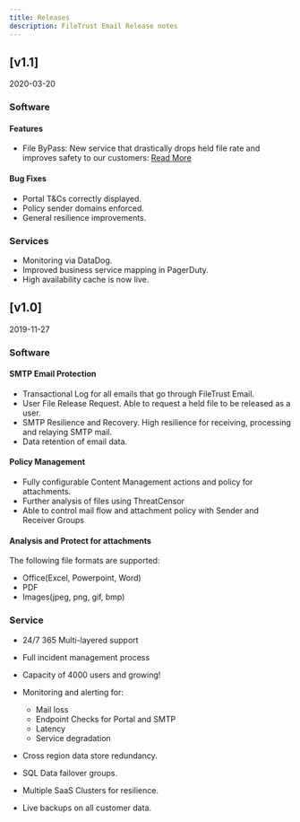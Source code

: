 ```yaml
---
title: Releases
description: FileTrust Email Release notes
---
```


## [v1.1]

2020-03-20

### Software

#### Features

* File ByPass: New service that drastically drops held file rate and improves safety to our customers: [Read More](https://medium.com/glasswall-engineering/saas-file-bypass-e8c11c25def8)

#### Bug Fixes

* Portal T&Cs correctly displayed.
* Policy sender domains enforced.
* General resilience improvements.

### Services

* Monitoring via DataDog.
* Improved business service mapping in PagerDuty.
* High availability cache is now live.

## [v1.0]

2019-11-27

### Software

#### SMTP Email Protection

* Transactional Log for all emails that go through FileTrust Email.
* User File Release Request. Able to request a held file to be released as a user.
* SMTP Resilience and Recovery. High resilience for receiving, processing and relaying SMTP mail.
* Data retention of email data.

#### Policy Management

* Fully configurable Content Management actions and policy for attachments.
* Further analysis of files using ThreatCensor
* Able to control mail flow and attachment policy with Sender and Receiver Groups

#### Analysis and Protect for attachments

The following file formats are supported:

* Office(Excel, Powerpoint, Word)
* PDF
* Images(jpeg, png, gif, bmp)

### Service

* 24/7 365 Multi-layered support
* Full incident management process
* Capacity of 4000 users and growing!
* Monitoring and alerting for:

   - Mail loss
   - Endpoint Checks for Portal and SMTP
   - Latency
   - Service degradation

* Cross region data store redundancy.
* SQL Data failover groups.
* Multiple SaaS Clusters for resilience.
* Live backups on all customer data.

